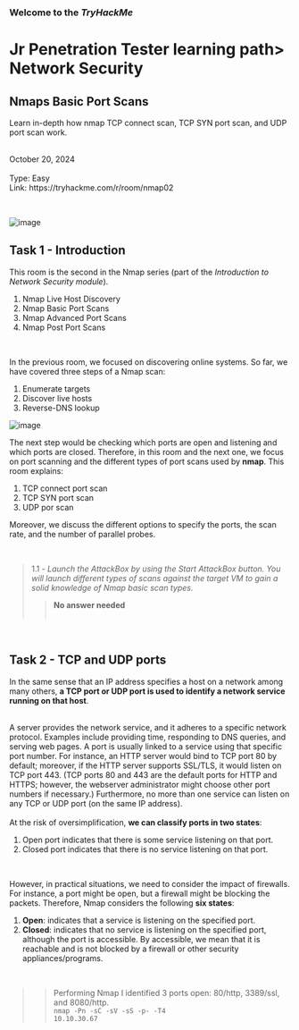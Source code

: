<p><h3> Welcome to the <em>TryHackMe</em></h3>
<h1>Jr Penetration Tester learning path> Network Security</h1>
<h2>Nmaps Basic Port Scans</h2>
<p>Learn in-depth how nmap TCP connect scan, TCP SYN port scan, and UDP port scan work.</p>
<br>
October 20, 2024<br><br>
Type: Easy<br>
Link: https://tryhackme.com/r/room/nmap02</p><br>

![image](https://github.com/user-attachments/assets/4ef64337-781b-4c57-83cc-bb94140b8d5c)

<h2>Task 1 - Introduction</h2>

<p>This room is the second in the Nmap series (part of the <em>Introduction to Network Security module</em>).<br>
<ol type="1. ">
    <li>Nmap Live Host Discovery</li>
    <li>Nmap Basic Port Scans</li>
    <li>Nmap Advanced Port Scans</li>
    <li>Nmap Post Port Scans</li>
</ol><br></p>
<p>In the previous room, we focused on discovering online systems. So far, we have covered three steps of a Nmap scan:<br>
<ol type="1. ">
  <li>Enumerate targets</li>
  <li>Discover live hosts</li>
  <li>Reverse-DNS lookup</li>
</ol></p>

![image](https://github.com/user-attachments/assets/320e3fd4-3334-4107-b771-7db4dc694c61)

<p>The next step would be checking which ports are open and listening and which ports are closed. Therefore, in this room and the next one, we focus on port scanning and the different types of port scans used by <strong>nmap</strong>. This room explains:</p>
<ol type="1. ">
  <li>TCP connect port scan</li>
  <li>TCP SYN port scan</li>
  <li>UDP por scan</li>
</ol>

<p>Moreover, we discuss the different options to specify the ports, the scan rate, and the number of parallel probes.</p>
<p><br></p>

> 1.1 - <em>Launch the AttackBox by using the Start AttackBox button. You will launch different types of scans against the target VM to gain a solid knowledge of Nmap basic scan types.</em><br>
>> <strong>No answer needed</strong><br><br>
<p><br></p>

<h2>Task 2 - TCP and UDP ports</h2>

<p>In the same sense that an IP address specifies a host on a network among many others, <strong>a TCP port or UDP port is used to identify a network service running on that host</strong>.<br><br>

A server provides the network service, and it adheres to a specific network protocol. Examples include providing time, responding to DNS queries, and serving web pages. A port is usually linked to a service using that specific port number. For instance, an HTTP server would bind to TCP port 80 by default; moreover, if the HTTP server supports SSL/TLS, it would listen on TCP port 443. (TCP ports 80 and 443 are the default ports for HTTP and HTTPS; however, the webserver administrator might choose other port numbers if necessary.) Furthermore, no more than one service can listen on any TCP or UDP port (on the same IP address).<br><br>
At the risk of oversimplification, <strong>we can classify ports in two states</strong>:</p>
<ol type="1. ">
  <li>Open port indicates that there is some service listening on that port.</li>
  <li>Closed port indicates that there is no service listening on that port.</li>
</ol>
<p><br></p>
<p>However, in practical situations, we need to consider the impact of firewalls. For instance, a port might be open, but a firewall might be blocking the packets. Therefore, Nmap considers the following <strong>six states</strong>:</p>
<ol type="1. ">
  <li><strong>Open</strong>: indicates that a service is listening on the specified port.</li>
  <li><strong>Closed</strong>: indicates that no service is listening on the specified port, although the port is accessible. By accessible, we mean that it is reachable and is not blocked by a firewall or other security appliances/programs.</li>
</ol>
<p><br></p>



>> Performing Nmap I identified 3 ports open: 80/http, 3389/ssl, and 8080/http.<br>
>> <code>nmap -Pn -sC -sV -sS -p- -T4 10.10.30.67</code><br>


